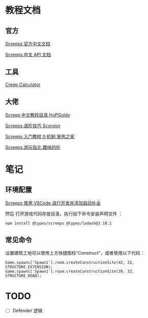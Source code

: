 # 教程文档

## 官方

[Screeps 官方中文文档](https://screeps-cn.gitee.io/index.html)

[Screeps 中文 API 文档](https://screeps-cn.gitee.io/api/)

## 工具

[Creep Calculator](https://screepspl.us/services/creep-calculator/)

## 大佬

[Screep 中文教程目录 HoPGoldy](https://www.jianshu.com/p/5431cb7f42d3)

[Screeps 进阶技巧 Scorpior](https://zhuanlan.zhihu.com/p/104412058)

[Screeps 入门教程 0·机制 笨熊之家](https://twodam.net/Tutorial-for-Screeps-0)

[Screeps 游玩指北 趣味的吃](https://www.jianshu.com/p/9c4425531cc7)

# 笔记

## 环境配置

[Screeps 使用 VSCode 进行开发并添加自动补全](https://www.jianshu.com/p/5603d0c486b1)

然后 打开游戏代码存放目录，执行如下命令安装声明文件 ：
```
npm install @types/screeps @types/lodash@3.10.1
```

## 常见命令

设置建筑工地可以使用上方快捷图标“Construct”，或者使用以下代码：
```
Game.spawns['Spawn1'].room.createConstructionSite(42, 32, STRUCTURE_EXTENSION);
Game.spawns['Spawn1'].room.createConstructionSite(39, 32, STRUCTURE_ROAD);
```

# TODO

- [ ] Defender 逻辑